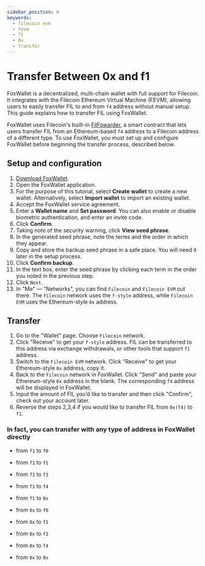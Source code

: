 ```yaml
---
sidebar_position: 6
keywords:
  - filecoin evm
  - fevm
  - f1
  - 0x
  - transfer
---
```


# Transfer Between 0x and f1

FoxWallet is a decentralized, multi-chain wallet with full support for Filecoin. It integrates with the Filecoin Ethereum Virtual Machine (FEVM), allowing users to easily transfer FIL to and from `f4` address without manual setup. This guide explains how to transfer FIL using FoxWallet.

FoxWallet uses Filecoin's built-in [FilFowarder](https://docs.filecoin.io/smart-contracts/wallets/filforwader/), a smart contract that lets users transfer FIL from an Ethereum-based `f4` address to a Filecoin address of a different type.  To use FoxWallet, you must set up and configure FoxWallet before beginning the transfer process, described below.

## Setup and configuration
1. [Download FoxWallet](https://foxwallet.com/download).
2. Open the FoxWallet application.
3. For the purpose of this tutorial, select **Create wallet** to create a new wallet. Alternatively, select **Import wallet** to import an existing wallet.
4. Accept the FoxWallet service agreement.
5. Enter a **Wallet name** and **Set password**. You can also enable or disable biometric authentication, and enter an invite code.
6. Click **Confirm**.
7. Taking note of the security warning, click **View seed phrase**.
8. In the generated seed phrase, note the terms and the order in which they appear.
9. Copy and store the backup seed phrase in a safe place. You will need it later in the setup process.
10. Click **Confirm backup**.
11. In the text box, enter the seed phrase by clicking each term in the order you noted in the previous step.
12. Click `Next`.
13. In "Me" — "Networks", you can find `Filecoin` and `Filecoin EVM` out there. The `Filecoin` network uses the `f-style` address, while `Filecoin EVM` uses the Ethereum-style `0x` address.

## Transfer 
1. Go to the "Wallet" page. Choose `Filecoin` network.
2. Click "Receive" to get your `f-style` address. FIL can be transferred to this address via exchange withdrawals, or other tools that support `f1` address. 
3. Switch to the `Filecoin EVM` network. Click "Receive" to get your Ethereum-style `0x` address, copy it.
4. Back to the `Filecoin` network in FoxWallet. Click "Send" and paste your Ethereum-style `0x` address in the blank. The corresponding `f4` address will be displayed in FoxWallet.
5. Input the amount of FIL you’d like to transfer and then click "Confirm", check out your account later.
6. Reverse the steps 2,3,4 if you would like to transfer FIL from `0x(f4)` to `f1`. 

### In fact, you can transfer with any type of address in FoxWallet directly
* from `f1` to `f0`
* from `f1` to `f1`
* from `f1` to `f3`
* from `f1` to `f4`
* from `f1` to `0x`

* from `0x` to `f0`
* from `0x` to `f1`
* from `0x` to `f3`
* from `0x` to `f4`
* from `0x` to `0x`

